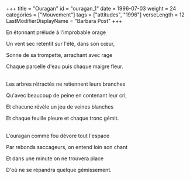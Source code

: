 +++
title = "Ouragan"
id = "ouragan_1"
date = 1996-07-03
weight = 24
categories = ["Mouvement"]
tags = ["attitudes", "1996"]
verseLength = 12
LastModifierDisplayName = "Barbara Post"
+++

En étonnant prélude à l'improbable orage

Un vent sec retentit sur l'été, dans son cœur,

Sonne de sa trompette, arrachant avec rage

Chaque parcelle d'eau puis chaque maigre fleur.

 \
Les arbres rétractés ne retiennent leurs branches

Qu'avec beaucoup de peine en contenant leur cri,

Et chacune révèle un jeu de veines blanches

Et chaque feuille pleure et chaque tronc gémit.

 \
L'ouragan comme fou dévore tout l'espace

Par rebonds saccageurs, on entend loin son chant

Et dans une minute on ne trouvera place

D'où ne se répandra quelque gémissement.
